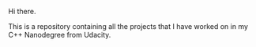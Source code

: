 Hi there.

This is a repository containing all the projects that I have worked on in my C++ Nanodegree from Udacity.

